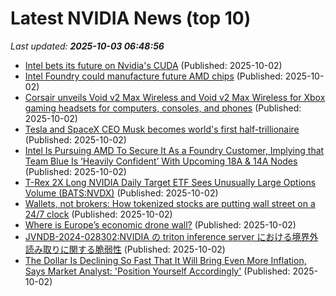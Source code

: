 # Latest NVIDIA News (top 10)
_Last updated: **2025-10-03 06:48:56**_

- [Intel bets its future on Nvidia's CUDA](https://www.digitimes.com/news/a20251002PD235/intel-partnership-x86-cuda-packaging.html) (Published: 2025-10-02)
- [Intel Foundry could manufacture future AMD chips](https://www.notebookcheck.net/Intel-Foundry-could-manufacture-future-AMD-chips.1129816.0.html) (Published: 2025-10-02)
- [Corsair unveils Void v2 Max Wireless and Void v2 Max Wireless for Xbox gaming headsets for computers, consoles, and phones](https://www.notebookcheck.net/Corsair-unveils-Void-v2-Max-Wireless-and-Void-v2-Max-Wireless-for-Xbox-gaming-headsets-for-computers-consoles-and-phones.1129825.0.html) (Published: 2025-10-02)
- [Tesla and SpaceX CEO Musk becomes world's first half-trillionaire](https://www.abc.net.au/news/2025-10-02/elon-musk-worlds-richest/105844954) (Published: 2025-10-02)
- [Intel Is Pursuing AMD To Secure It As a Foundry Customer, Implying that Team Blue Is ‘Heavily Confident’ With Upcoming 18A & 14A Nodes](https://wccftech.com/intel-is-pursuing-amd-to-secure-it-as-a-foundry-customer/) (Published: 2025-10-02)
- [T-Rex 2X Long NVIDIA Daily Target ETF Sees Unusually Large Options Volume (BATS:NVDX)](https://www.etfdailynews.com/2025/10/02/t-rex-2x-long-nvidia-daily-target-etf-sees-unusually-large-options-volume-batsnvdx/) (Published: 2025-10-02)
- [Wallets, not brokers: How tokenized stocks are putting wall street on a 24/7 clock](https://cryptoslate.com/wallets-not-brokers-how-tokenized-stocks-are-putting-wall-street-on-a-24-7-clock/) (Published: 2025-10-02)
- [Where is Europe’s economic drone wall?](https://www.euractiv.com/opinion/where-is-europes-economic-drone-wall/) (Published: 2025-10-02)
- [JVNDB-2024-028302:NVIDIA の triton inference server における境界外読み取りに関する脆弱性](http://vrda.jpcert.or.jp/feed/ja/JVNiPedia_JVNDB-2024-028302_AD_1.html) (Published: 2025-10-02)
- [The Dollar Is Declining So Fast That It Will Bring Even More Inflation, Says Market Analyst: 'Position Yourself Accordingly'](https://finance.yahoo.com/news/dollar-declining-fast-bring-even-023127482.html) (Published: 2025-10-02)
